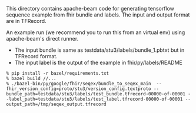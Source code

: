 This directory contains apache-beam code for generating tensorflow sequence
example from fhir bundle and labels. The input and output format
are in TFRecord.

An example run (we recommend you to run this from an virtual env) using
apache-beam's direct runner.

*  The input bundle is same as testdata/stu3/labels/bundle_1.pbtxt but in TFRecord format.
*  The input label is the output of the example in fhir/py/labels/README

```
% pip install -r bazel/requirements.txt
% bazel build //...
% ./bazel-bin/py/google/fhir/seqex/bundle_to_seqex_main  --fhir_version_config=proto/stu3/version_config.textproto --bundle_path=testdata/stu3/labels/test_bundle.tfrecord-00000-of-00001 --label_path=testdata/stu3/labels/test_label.tfrecord-00000-of-00001 --output_path=/tmp/seqex_output.tfrecord
```
